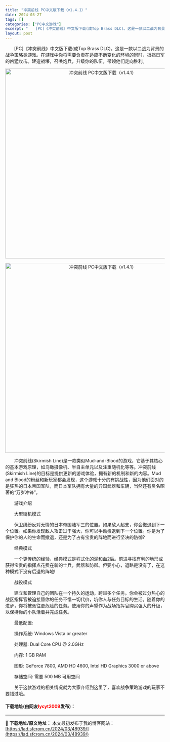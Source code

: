 ```yaml
---
title: "冲突前线 PC中文版下载（v1.4.1）"
date: 2024-03-27
tags: []
categories: ["PC中文游戏"]
excerpt: "　　[PC]《冲突前线》中文版下载(成Top Brass DLC)。这是一款以二战为背景的战争策略类游戏。在游戏中你将需要负责在适应不断变化的环境的同时，抵挡日军的凶猛攻击。建造战壕，召唤炮兵，升级你的队伍，带领他们走向胜利。 　　冲突前线(Skirmish Line)是一款类似Mud-and-Bl&hellip;"
layout: post
---
```


 <p>　　[PC]《冲突前线》中文版下载(成Top Brass DLC)。这是一款以二战为背景的战争策略类游戏。在游戏中你将需要负责在适应不断变化的环境的同时，抵挡日军的凶猛攻击。建造战壕，召唤炮兵，升级你的队伍，带领他们走向胜利。</p> <p align="center"><img align="" border="0" src="https://lad.sfcrom.cn/wp-content/uploads/2024/03/20240327_660378eba7870.webp" width="600" alt="冲突前线 PC中文版下载（v1.4.1）" /></p> <p align="center"><img align="" border="0" src="https://lad.sfcrom.cn/wp-content/uploads/2024/03/20240327_660378ec2601b.webp" width="600" alt="冲突前线 PC中文版下载（v1.4.1）" /></p> <p>　　冲突前线(Skirmish Line)是一款类似Mud-and-Blood的游戏，它基于其核心的基本游戏原理，如鸟瞰摄像机、半自主单元以及注重随机化等等。冲突前线(Skirmish Line)的目标是提供更新的游戏体验，拥有新的机制和新的内容。Mud and Blood的粉丝和新玩家都会发现，这个游戏十分的有挑战性，因为他们面对的是狂热的日本帝国军队，而日本军队拥有大量的异国武器和车辆，当然还有臭名昭著的&ldquo;万岁冲锋&rdquo;。</p> <p>　　游戏介绍</p> <p>　　​大型街机模式</p> <p>　　保卫纷纷反对无情的日本帝国陆军三的位置。如果敌人超支，你会撤退到下一个位置。如果你发现敌人攻击过于强大，你可以手动撤退到下一个位置。你是为了保护你的人的生命而撤退，还是为了占有宝贵的阵地而进行坚决的防御?</p> <p>　　经典模式</p> <p>　　一个更传统的经验，经典模式是程式化的泥和血2后。前进寻找有利的地形或获得宝贵的指挥点花费在新的士兵，武器和防御。但要小心，退路是没有了，在这种模式下没有后退的阵地!</p> <p>　　战役模式</p> <p>　　建立和管理自己的团队在一个持久的运动，跨越多个任务。你会被过分热心的战区指挥官被迫接替你的任务不惜一切代价，坑你人与任务目标的生活。随着你的进步，你将被派往更危险的任务。使用你的声望作为战场指挥官购买强大的升级，以保持你的小队活着并完成任务。</p> <p>　　最低配置:</p> <p>　　操作系统: Windows Vista or greater</p> <p>　　处理器: Dual Core CPU @ 2.0GHz</p> <p>　　内存: 1 GB RAM</p> <p>　　图形: GeForce 7800, AMD HD 4600, Intel HD Graphics 3000 or above</p> <p>　　存储空间: 需要 500 MB 可用空间</p> <p>　　关于这款游戏的相关情况就为大家介绍到这里了，喜欢战争策略游戏的玩家不要错过哦。</p> <p><h4>下载地址(由网友<font color="red">lycyt2009</font>发布)：</h4></p> 

---
📖 **下载地址/原文地址：** 本文最初发布于我的博客网站：[https://lad.sfcrom.cn/2024/03/48939/](https://lad.sfcrom.cn/2024/03/48939/)
